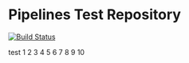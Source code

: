 # Pipelines Test Repository

[![Build Status](https://semaphoreci.com/api/v1/renderedtext/pipelines-test-repo-auto-call/branches/master/badge.svg)](https://semaphoreci.com/renderedtext/pipelines-test-repo-auto-call)


test 1 2 3 4 5 6
7
8
9
10
